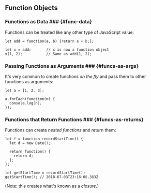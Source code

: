 Function Objects
----------------

### Functions as Data ### {#func-data}

Functions can be treated like any other type of JavaScript value:

~~~ {.javascript}
let add = function(a, b) {return a + b;};

let x = add;       // x is now a function object
x(1, 2);           // Same as add(1, 2);
~~~

### Passing Functions as Arguments ### {#funcs-as-args}

It's very common to create functions *on the fly* and pass them to
other functions as arguments:

~~~ {.javascript}
let a = [1, 2, 3];

a.forEach(function(n) {
  console.log(n);
});
~~~

### Functions that Return Functions ### {#funcs-as-returns}

Functions can create *nested functions* and return them:

~~~ {.javascript}
let f = function recordStartTime() {
  let d = new Date();

  return function() {
    return d;
  };
};

let getStartTime = recordStartTime();
getStartTime(); // 2018-07-03T23:16:00.383Z
~~~

(Note: this creates what's known as a *closure*.)
